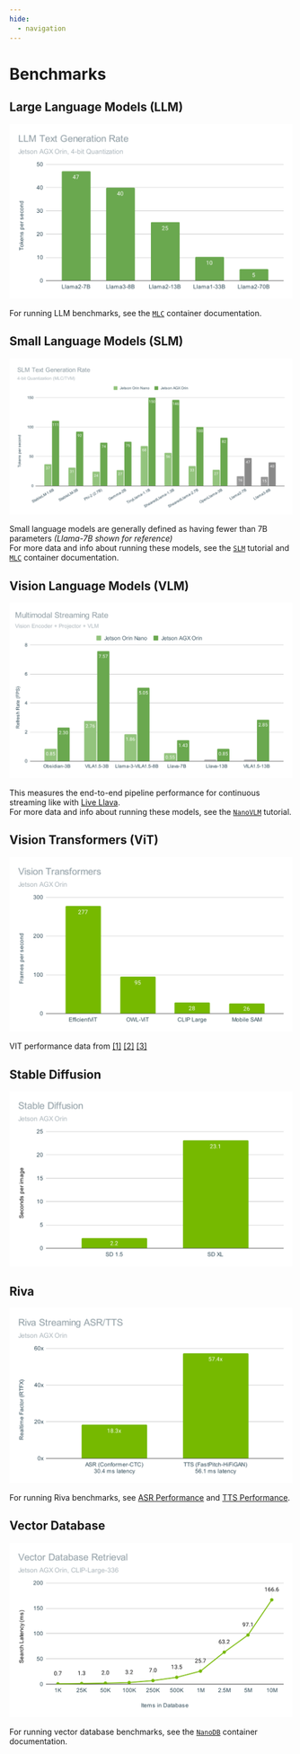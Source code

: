 ```yaml
---
hide:
  - navigation
---
```


# Benchmarks

## Large Language Models (LLM)

![](./svgs/LLM%20Text%20Generation%20Rate.svg)

For running LLM benchmarks, see the [`MLC`](https://github.com/dusty-nv/jetson-containers/tree/master/packages/llm/mlc) container documentation.

## Small Language Models (SLM)

![](./svgs/SLM%20Text%20Generation%20Rate.svg)

Small language models are generally defined as having fewer than 7B parameters *(Llama-7B shown for reference)*   
For more data and info about running these models, see the [`SLM`](tutorial_slm.md) tutorial and [`MLC`](https://github.com/dusty-nv/jetson-containers/tree/master/packages/llm/mlc) container documentation.

## Vision Language Models (VLM)

![](./svgs/Multimodal%20Streaming%20Rate.svg)

This measures the end-to-end pipeline performance for continuous streaming like with [Live Llava](tutorial_live-llava.md).  
For more data and info about running these models, see the [`NanoVLM`](tutorial_nano-vlm.md) tutorial.

## Vision Transformers (ViT)

![](./svgs/Vision%20Transformers.svg)

VIT performance data from [[1]](https://github.com/mit-han-lab/efficientvit#imagenet) [[2]](https://github.com/NVIDIA-AI-IOT/nanoowl#performance)  [[3]](https://github.com/NVIDIA-AI-IOT/nanosam#performance)

## Stable Diffusion

![](./svgs/Stable%20Diffusion.svg)

## Riva

![](./svgs/Riva%20Streaming%20ASR_TTS.svg)

For running Riva benchmarks, see [ASR Performance](https://docs.nvidia.com/deeplearning/riva/user-guide/docs/asr/asr-performance.html) and [TTS Performance](https://docs.nvidia.com/deeplearning/riva/user-guide/docs/tts/tts-performance.html).

## Vector Database

![](./svgs/Vector%20Database%20Retrieval.svg)

For running vector database benchmarks, see the [`NanoDB`](https://github.com/dusty-nv/jetson-containers/tree/master/packages/vectordb/nanodb) container documentation.
